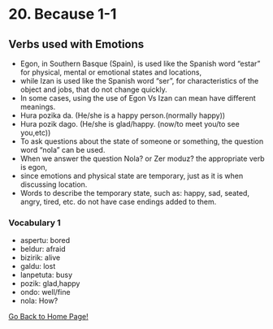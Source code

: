 # 20. Because 1-1
## Verbs used with Emotions
* Egon, in Southern Basque (Spain), is used like the Spanish word “estar” for physical, mental or emotional states and locations,
* while Izan is used like the Spanish word “ser”, for characteristics of the object and jobs, that do not change quickly.
* In some cases, using the use of Egon Vs Izan can mean have different meanings.
* Hura pozika da. (He/she is a happy person.(normally happy))
* Hura pozik dago. (He/she is glad/happy. (now/to meet you/to see you,etc))
* To ask questions about the state of someone or something, the question word “nola” can be used.
* When we answer the question Nola? or Zer moduz? the appropriate verb is egon,
* since emotions and physical  state are temporary, just as it is when discussing location.
* Words to describe the temporary state, such as:  happy, sad, seated, angry, tired, etc.  do not have case endings added to them.

### Vocabulary 1
* aspertu: bored
* beldur: afraid
* bizirik: alive
* galdu: lost
* lanpetuta: busy
* pozik: glad,happy
* ondo: well/fine
* nola: How?

[ Go Back to Home Page!](..)
